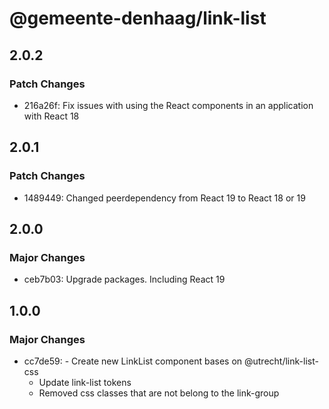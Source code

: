 # @gemeente-denhaag/link-list

## 2.0.2

### Patch Changes

- 216a26f: Fix issues with using the React components in an application with React 18

## 2.0.1

### Patch Changes

- 1489449: Changed peerdependency from React 19 to React 18 or 19

## 2.0.0

### Major Changes

- ceb7b03: Upgrade packages. Including React 19

## 1.0.0

### Major Changes

- cc7de59: - Create new LinkList component bases on @utrecht/link-list-css
  - Update link-list tokens
  - Removed css classes that are not belong to the link-group
